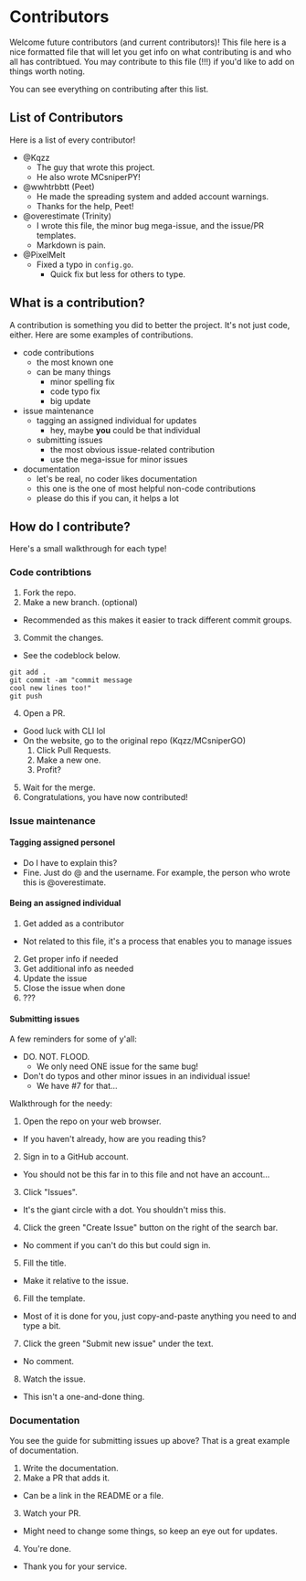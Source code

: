 # Contributors

Welcome future contributors (and current contributors)! This file here is a nice formatted file that will let you get info on
what contributing is and who all has contribtued. You may contribute to this file (!!!) if you'd like to add on things worth noting.

You can see everything on contributing after this list.

## List of Contributors
Here is a list of every contributor!
 - @Kqzz
   - The guy that wrote this project.
   - He also wrote MCsniperPY!
 - @wwhtrbbtt (Peet)
   - He made the spreading system and added account warnings.
   - Thanks for the help, Peet!
 - @overestimate (Trinity)
   - I wrote this file, the minor bug mega-issue, and the issue/PR templates.
   - Markdown is pain.
 - @PixelMelt
   - Fixed a typo in `config.go`.
     - Quick fix but less for others to type.

## What is a contribution?

A contribution is something you did to better the project. It's not just code, either. Here are some examples of contributions.

 - code contributions
   - the most known one
   - can be many things
     - minor spelling fix
	 - code typo fix
	 - big update
 - issue maintenance
   - tagging an assigned individual for updates
     - hey, maybe **you** could be that individual
   - submitting issues
     - the most obvious issue-related contribution
	 - use the mega-issue for minor issues
 - documentation
   - let's be real, no coder likes documentation
   - this one is the one of most helpful non-code contributions
   - please do this if you can, it helps a lot

## How do I contribute?
Here's a small walkthrough for each type!

### Code contribtions

 1. Fork the repo.
 2. Make a new branch. (optional)
   - Recommended as this makes it easier to track different commit groups.
 3. Commit the changes.
   - See the codeblock below.
```
git add .
git commit -am "commit message
cool new lines too!"
git push
```
 4. Open a PR.
   - Good luck with CLI lol
   - On the website, go to the original repo (Kqzz/MCsniperGO)
     1. Click Pull Requests.
	 2. Make a new one.
	 3. Profit?
 5. Wait for the merge.
 6. Congratulations, you have now contributed!

### Issue maintenance

#### Tagging assigned personel
 - Do I have to explain this?
 - Fine. Just do @ and the username. For example, the person who wrote this is @overestimate.

#### Being an assigned individual
<!-- TODO: kqzz please make a process for this THANKS - overestimate -->
 1. Get added as a contributor
   - Not related to this file, it's a process that enables you to manage issues
 2. Get proper info if needed
 3. Get additional info as needed
 4. Update the issue
 5. Close the issue when done
 6. ???

#### Submitting issues
A few reminders for some of y'all:
 - DO. NOT. FLOOD.
   - We only need ONE issue for the same bug!
 - Don't do typos and other minor issues in an individual issue! 
   - We have #7 for that...

Walkthrough for the needy:
 1. Open the repo on your web browser.
  - If you haven't already, how are you reading this?
 2. Sign in to a GitHub account.
  - You should not be this far in to this file and not have an account...
 3. Click "Issues".
  - It's the giant circle with a dot. You shouldn't miss this.
 4. Click the green "Create Issue" button on the right of the search bar.
  - No comment if you can't do this but could sign in.
 5. Fill the title.
  - Make it relative to the issue.
 6. Fill the template.
  - Most of it is done for you, just copy-and-paste anything you need to and type a bit.
 7. Click the green "Submit new issue" under the text.
  - No comment.
 8. Watch the issue.
  - This isn't a one-and-done thing.

### Documentation

You see the guide for submitting issues up above? That is a great example of documentation.
 1. Write the documentation.
 2. Make a PR that adds it.
  - Can be a link in the README or a file.
 3. Watch your PR.
  - Might need to change some things, so keep an eye out for updates.
 4. You're done.
  - Thank you for your service.

